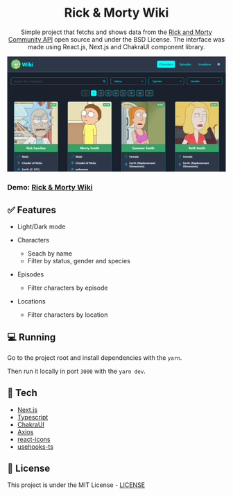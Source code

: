 <div align="center">
  <h1>Rick & Morty Wiki</h1>
  <p>Simple project that fetchs and shows data from the
  <a href="https://rickandmortyapi.com">Rick and Morty Community API</a>
  open source and under the BSD License. The interface was made using React.js, Next.js and ChakraUI component library.</p>
  <img src=".github/cover.png" width="700px">
</div>

### Demo: [Rick & Morty Wiki][rick_morty_wiki]

## :white_check_mark: Features

- Light/Dark mode

- Characters

  - Seach by name
  - Filter by status, gender and species

- Episodes

  - Filter characters by episode

- Locations
  - Filter characters by location

## :computer: Running

Go to the project root and install dependencies with the `yarn`.

Then run it locally in port `3000` with the `yarn dev`.

## :crystal_ball: Tech

- [Next.js][next]
- [Typescript][typescript]
- [ChakraUI][chakra]
- [Axios][axios]
- [react-icons][react_icons]
- [usehooks-ts][usehooks_ts]

## :page_with_curl: License

This project is under the MIT License - [LICENSE](LICENSE)

[next]: https://nextjs.org
[typescript]: https://www.typescriptlang.org
[react_icons]: https://react-icons.github.io/react-icons
[chakra]: https://chakra-ui.com
[usehooks_ts]: https://www.npmjs.com/package/usehooks-ts
[choc_ui_paginator]: https://choc-ui.tech/docs/packages/pagination
[axios]: https://axios-http.com/docs/intro
[rick_morty_api]: https://rickandmortyapi.com
[rick_morty_wiki]: https://rick-wiki.vercel.app
